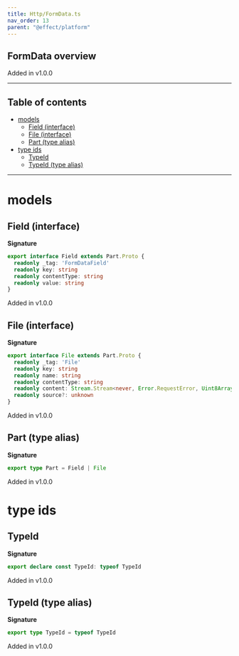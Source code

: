 ```yaml
---
title: Http/FormData.ts
nav_order: 13
parent: "@effect/platform"
---
```


## FormData overview

Added in v1.0.0

---

<h2 class="text-delta">Table of contents</h2>

- [models](#models)
  - [Field (interface)](#field-interface)
  - [File (interface)](#file-interface)
  - [Part (type alias)](#part-type-alias)
- [type ids](#type-ids)
  - [TypeId](#typeid)
  - [TypeId (type alias)](#typeid-type-alias)

---

# models

## Field (interface)

**Signature**

```ts
export interface Field extends Part.Proto {
  readonly _tag: 'FormDataField'
  readonly key: string
  readonly contentType: string
  readonly value: string
}
```

Added in v1.0.0

## File (interface)

**Signature**

```ts
export interface File extends Part.Proto {
  readonly _tag: 'File'
  readonly key: string
  readonly name: string
  readonly contentType: string
  readonly content: Stream.Stream<never, Error.RequestError, Uint8Array>
  readonly source?: unknown
}
```

Added in v1.0.0

## Part (type alias)

**Signature**

```ts
export type Part = Field | File
```

Added in v1.0.0

# type ids

## TypeId

**Signature**

```ts
export declare const TypeId: typeof TypeId
```

Added in v1.0.0

## TypeId (type alias)

**Signature**

```ts
export type TypeId = typeof TypeId
```

Added in v1.0.0
